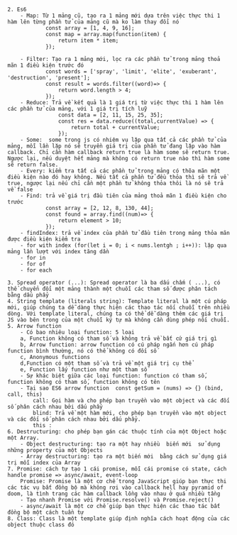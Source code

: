     2. Es6
        - Map: Từ 1 mảng cũ, tạo ra 1 mảng mới dựa trên việc thực thi 1 hàm lên từng phần tử của mảng cũ mà ko làm thay đổi nó
                const array = [1, 4, 9, 16];
                const map = array.map(function(item) {
                    return item * item;
                });

        - Filter: Tạo ra 1 mảng mới, lọc ra các phần tử trong mảng thoả mãn 1 điều kiện trước đó
                const words = ['spray', 'limit', 'elite', 'exuberant', 'destruction', 'present'];
                const result = words.filter((word)=> {
                    return word.length > 4;
                });
        - Reduce: Trả về kết quả là 1 giá trị từ việc thực thi 1 hàm lên các phần tử của mảng, với 1 giá trị tích luỹ
                    const data = [2, 11, 15, 25, 35];
                    const res = data.reduce((total,currentValue) => {
                        return total + currentValue;
                    });
        - Some:  some trong js có nhiệm vụ lặp qua tất cả các phần tử của mảng, mỗi lần lặp nó sẽ truyền giá trị của phần tử đang lặp vào hàm callback. Chỉ cần hàm callback return true là hàm some sẽ return true. Ngược lại, nếu duyệt hết mảng mà không có return true nào thì hàm some sẽ return false.
        - Every: kiểm tra tất cả các phần tử trong mảng có thõa mãn một điều kiện nào đó hay không. Nếu tất cả phần tử đều thỏa thì sẽ trả về true, ngược lại nếu chỉ cần một phần tử không thỏa thôi là nó sẽ trả về false
        - Find: trả về giá trị đầu tiên của mảng thoả mãn 1 điều kiện cho trước 
                const array = [2, 12, 8, 130, 44];
                const found = array.find((num)=> {
                    return element > 10;
                });
        - findIndex: trả về index của phần tử đầu tiên trong mảng thỏa mãn được điều kiện kiểm tra
        - for with index (for(let i = 0; i < nums.lentgh ; i++)): lặp qua mảng lần lượt với index tăng dần
        - for in
        - for of
        - for each
    
    3. Spread operator (...): Spread operator là ba dấu chấm ( ...), có thể chuyển đổi một mảng thành một chuỗi các tham số được phân tách bằng dấu phẩy
    4. String template (literals string): Template literal là một cú pháp mới, giúp chúng ta dễ dàng thực hiện các thao tác nối chuỗi trên nhiều dòng. Với template literal, chúng ta có thể dễ dàng thêm các giá trị JS vào bên trong của một chuỗi ký tự mà không cần dùng phép nối chuỗi.    
    5. Arrow function
        - Có bao nhiêu loại function: 5 loại
        a, Function không có tham số và không trả về bất cứ giá trị gì
        b, Arrow function: arrow function có cú pháp ngắn hơn cú pháp function bình thường, nó có thể không có đối số
        c, Anonymous functions
        d,Function có một tham số và trả về một giá trị cụ thể
        e, Function lấy function như một tham số
        - Sự khác biệt giữa các loại function: function có tham số, function không có tham số, function không có tên
        - Tại sao ES6 arrow function  const getSum = (nums) => {} (bind, call, this)
            call: Gọi hàm và cho phép bạn truyền vào một object và các đối số phân cách nhau bởi dấu phẩy 
            blind: Trả về một hàm mới, cho phép bạn truyền vào một object và các đối số phân cách nhau bởi dấu phẩy.
            this : 
    6. Destructuring: cho phép bạn gán các thuộc tính của một Object hoặc một Array.
        - Object destructuring: tạo ra một hay nhiều  biến mới  sử dụng những property của một Objects
        - Array destructuring: tạo ra một biến mới  bằng cách sử dụng giá trị mỗi index của Array
    7. Promise: cách tự tạo 1 cái promise, mỗi cái promise có state, cách handle promise => async/await, event-loop
        Promise: Promise là một cơ chế trong JavaScript giúp bạn thực thi các tác vụ bất đồng bộ mà không rơi vào callback hell hay pyramid of doom, là tình trạng các hàm callback lồng vào nhau ở quá nhiều tầng
        - Tạo nhanh Promise với Promise.resolve() và Promise.reject()
        - async/await là một cơ chế giúp bạn thực hiện các thao tác bất đồng bộ một cách tuần tự
    8. Class: Class là một template giúp định nghĩa cách hoạt động của các object thuộc class đó